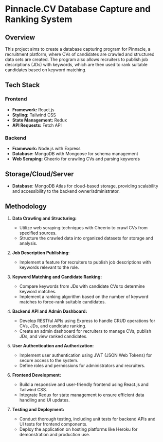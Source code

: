 # Pinnacle.CV Database Capture and Ranking System

## Overview

This project aims to create a database capturing program for Pinnacle, a recruitment platform, where CVs of candidates are crawled and structured data sets are created. The program also allows recruiters to publish job descriptions (JDs) with keywords, which are then used to rank suitable candidates based on keyword matching.

## Tech Stack

### Frontend
- **Framework:** React.js
- **Styling:** Tailwind CSS
- **State Management:** Redux
- **API Requests:** Fetch API

### Backend
- **Framework:** Node.js with Express
- **Database:** MongoDB with Mongoose for schema management
- **Web Scraping:** Cheerio for crawling CVs and parsing keywords

## Storage/Cloud/Server

- **Database:** MongoDB Atlas for cloud-based storage, providing scalability and accessibility to the backend owner/administrator.

## Methodology

1. **Data Crawling and Structuring:**
   - Utilize web scraping techniques with Cheerio to crawl CVs from specified sources.
   - Structure the crawled data into organized datasets for storage and analysis.

2. **Job Description Publishing:**
   - Implement a feature for recruiters to publish job descriptions with keywords relevant to the role.

3. **Keyword Matching and Candidate Ranking:**
   - Compare keywords from JDs with candidate CVs to determine keyword matches.
   - Implement a ranking algorithm based on the number of keyword matches to force-rank suitable candidates.

4. **Backend API and Admin Dashboard:**
   - Develop RESTful APIs using Express to handle CRUD operations for CVs, JDs, and candidate ranking.
   - Create an admin dashboard for recruiters to manage CVs, publish JDs, and view ranked candidates.

5. **User Authentication and Authorization:**
   - Implement user authentication using JWT (JSON Web Tokens) for secure access to the system.
   - Define roles and permissions for administrators and recruiters.

6. **Frontend Development:**
   - Build a responsive and user-friendly frontend using React.js and Tailwind CSS.
   - Integrate Redux for state management to ensure efficient data handling and UI updates.

7. **Testing and Deployment:**
   - Conduct thorough testing, including unit tests for backend APIs and UI tests for frontend components.
   - Deploy the application on hosting platforms like Heroku for demonstration and production use.

